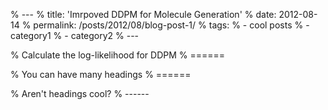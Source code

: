 % ---
% title: 'Imrpoved DDPM for Molecule Generation'
% date: 2012-08-14
% permalink: /posts/2012/08/blog-post-1/
% tags:
%   - cool posts
%   - category1
%   - category2
% ---

% Calculate the log-likelihood for DDPM
% ======

% You can have many headings
% ======

% Aren't headings cool?
% ------